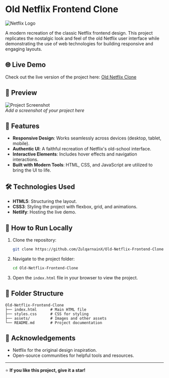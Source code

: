 # Old Netflix Frontend Clone

![Netflix Logo](https://upload.wikimedia.org/wikipedia/commons/0/08/Netflix_2015_logo.svg)

A modern recreation of the classic Netflix frontend design. This project replicates the nostalgic look and feel of the old Netflix user interface while demonstrating the use of web technologies for building responsive and engaging layouts.

## 🌐 Live Demo

Check out the live version of the project here: [Old Netflix Clone](https://old-netfliiixx-clone.netlify.app/)

## 📸 Preview

![Project Screenshot](.preview.png)  
*Add a screenshot of your project here*

## 🚀 Features

- **Responsive Design**: Works seamlessly across devices (desktop, tablet, mobile).
- **Authentic UI**: A faithful recreation of Netflix's old-school interface.
- **Interactive Elements**: Includes hover effects and navigation interactions.
- **Built with Modern Tools**: HTML, CSS, and JavaScript are utilized to bring the UI to life.

## 🛠️ Technologies Used

- **HTML5**: Structuring the layout.
- **CSS3**: Styling the project with flexbox, grid, and animations.
- **Netlify**: Hosting the live demo.

## 📝 How to Run Locally

1. Clone the repository:
   ```bash
   git clone https://github.com/ZulqarnainX/Old-Netflix-Frontend-Clone.git
   ```
2. Navigate to the project folder:
   ```bash
   cd Old-Netflix-Frontend-Clone
   ```
3. Open the `index.html` file in your browser to view the project.

## 📂 Folder Structure

```
Old-Netflix-Frontend-Clone
├── index.html      # Main HTML file
├── styles.css      # CSS for styling
├── assets/         # Images and other assets
└── README.md       # Project documentation
```

## 🙌 Acknowledgements

- Netflix for the original design inspiration.
- Open-source communities for helpful tools and resources.

---

⭐ **If you like this project, give it a star!**

